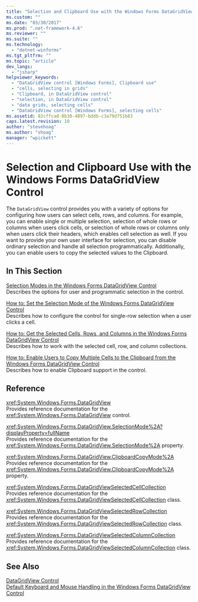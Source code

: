 ```yaml
---
title: "Selection and Clipboard Use with the Windows Forms DataGridView Control | Microsoft Docs"
ms.custom: ""
ms.date: "03/30/2017"
ms.prod: ".net-framework-4.6"
ms.reviewer: ""
ms.suite: ""
ms.technology: 
  - "dotnet-winforms"
ms.tgt_pltfrm: ""
ms.topic: "article"
dev_langs: 
  - "jsharp"
helpviewer_keywords: 
  - "DataGridView control [Windows Forms], Clipboard use"
  - "cells, selecting in grids"
  - "Clipboard, in DataGridView control"
  - "selection, in DataGridView control"
  - "data grids, selecting cells"
  - "DataGridView control [Windows Forms], selecting cells"
ms.assetid: 82cffcad-8b30-4897-bddb-c3a79d751b83
caps.latest.revision: 10
author: "stevehoag"
ms.author: "shoag"
manager: "wpickett"
---
```

# Selection and Clipboard Use with the Windows Forms DataGridView Control
The `DataGridView` control provides you with a variety of options for configuring how users can select cells, rows, and columns. For example, you can enable single or multiple selection, selection of whole rows or columns when users click cells, or selection of whole rows or columns only when users click their headers, which enables cell selection as well. If you want to provide your own user interface for selection, you can disable ordinary selection and handle all selection programmatically. Additionally, you can enable users to copy the selected values to the Clipboard.  
  
## In This Section  
 [Selection Modes in the Windows Forms DataGridView Control](../../../../docs/framework/winforms/controls/selection-modes-in-the-windows-forms-datagridview-control.md)  
 Describes the options for user and programmatic selection in the control.  
  
 [How to: Set the Selection Mode of the Windows Forms DataGridView Control](../../../../docs/framework/winforms/controls/how-to-set-the-selection-mode-of-the-windows-forms-datagridview-control.md)  
 Describes how to configure the control for single-row selection when a user clicks a cell.  
  
 [How to: Get the Selected Cells, Rows, and Columns in the Windows Forms DataGridView Control](../../../../docs/framework/winforms/controls/selected-cells-rows-and-columns-datagridview.md)  
 Describes how to work with the selected cell, row, and column collections.  
  
 [How to: Enable Users to Copy Multiple Cells to the Clipboard from the Windows Forms DataGridView Control](../../../../docs/framework/winforms/controls/enable-users-to-copy-multiple-cells-to-the-clipboard-datagridview.md)  
 Describes how to enable Clipboard support in the control.  
  
## Reference  
 <xref:System.Windows.Forms.DataGridView>  
 Provides reference documentation for the <xref:System.Windows.Forms.DataGridView> control.  
  
 <xref:System.Windows.Forms.DataGridView.SelectionMode%2A?displayProperty=fullName>  
 Provides reference documentation for the <xref:System.Windows.Forms.DataGridView.SelectionMode%2A> property.  
  
 <xref:System.Windows.Forms.DataGridView.ClipboardCopyMode%2A>  
 Provides reference documentation for the <xref:System.Windows.Forms.DataGridView.ClipboardCopyMode%2A> property.  
  
 <xref:System.Windows.Forms.DataGridViewSelectedCellCollection>  
 Provides reference documentation for the <xref:System.Windows.Forms.DataGridViewSelectedCellCollection> class.  
  
 <xref:System.Windows.Forms.DataGridViewSelectedRowCollection>  
 Provides reference documentation for the <xref:System.Windows.Forms.DataGridViewSelectedRowCollection> class.  
  
 <xref:System.Windows.Forms.DataGridViewSelectedColumnCollection>  
 Provides reference documentation for the <xref:System.Windows.Forms.DataGridViewSelectedColumnCollection> class.  
  
## See Also  
 [DataGridView Control](../../../../docs/framework/winforms/controls/datagridview-control-windows-forms.md)   
 [Default Keyboard and Mouse Handling in the Windows Forms DataGridView Control](../../../../docs/framework/winforms/controls/default-keyboard-and-mouse-handling-in-the-windows-forms-datagridview-control.md)